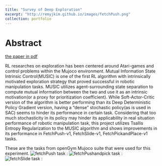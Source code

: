 ```yaml
---
title: "Survey of Deep Exploration"
excerpt: "http://remyjkim.github.io/images/fetchPush.png"
collection: portfolio
---
```


Abstract
===

[the paper in pdf](http://remyjkim.github.io/files/Mutual_Information_State_Intrinsic_Control_with_Tsallis_Entropy.pdf)
 
RL researches on exploration has been centered around Atari-games and control problems within the Mujoco environment. Mutual Information State Intrinsic Control(MUSIC) is one of the first RL algorithm with intrinsically motivated exploration strategy that proved successful in robotic manipulation tasks. MUSIC utilizes agent-surrounding state separation to compute mutual information between the two and use it as an intrinsic motivation(or a proxy for prioritization coefficient). While Soft-Actor-Critic version of the algorithm is better performing than its Deep Deterministic Policy Gradient version, having a “dense” stochastic policy(as is used in SAC) seems to hinder its performance in certain task. Considering that too much stochasticity in its policy may hinder its applicability in real situation performance of robotic manipulation task, this project utilizes Tsallis Entropy Regularization to the MUSIC algorithm and shows improvements in its performance in FetchPush-v1, FetchSlide-v1, FetchPickandPlace-v1 tasks. 


These are the tasks from openGym Mujoco suite that were used for this experiment.
![fetchPush task : ](http://remyjkim.github.io/images/fetchPush.png)
![fetchPushandpick task : ](http://remyjkim.github.io/images/fetchPushandpick.png)
![fetchSlide task : ](http://remyjkim.github.io/images/fetchSlide.png)
